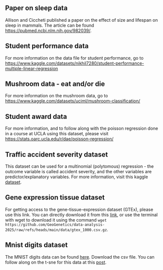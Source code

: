 ## Paper on sleep data
Allison and Ciccheti published a paper on the effect of size and lifespan on sleep in mammals. The article can be found https://pubmed.ncbi.nlm.nih.gov/982039/. 

## Student performance data
For more information on the data file for student performance, go to https://www.kaggle.com/datasets/nikhil7280/student-performance-multiple-linear-regression

## Mushroom data - eat and/or die
For more information on the mushroom data, go to https://www.kaggle.com/datasets/uciml/mushroom-classification/

## Student award data
For more information, and to follow along with the poisson regression done in a course at UCLA using this dataset, please visit https://stats.oarc.ucla.edu/r/dae/poisson-regression/

## Traffic accident severity dataset 
This dataset can be used for a multinomial (polytomous) regression - the outcome variable is called accident severity, and the other variables are predictor/explanatory variables. For more information, visit this kaggle [dataset](https://www.kaggle.com/datasets/adityaakuskar/accident-prediction-dataset?select=RTA+Dataset.csv).

## Gene expression tissue dataset
For getting access to the gene-tissue-expression dataset (GTEx), please use this link. You can directly download it from this [link](https://github.com/GeoGenetics/data-analysis-2025/raw/refs/heads/main/data/gtex_1000.csv.gz), or use the terminal with wget to download it using the command `wget https://github.com/GeoGenetics/data-analysis-2025/raw/refs/heads/main/data/gtex_1000.csv.gz`.

## Mnist digits dataset
The MNIST digits data can be found [here](https://github.com/pjreddie/mnist-csv-png?tab=readme-ov-file). Download the csv file. You can follow along on the t-sne for this data at this [post](https://www.appsilon.com/post/r-tsne).
